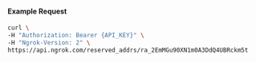 
#### Example Request

```bash 
curl \
-H "Authorization: Bearer {API_KEY}" \
-H "Ngrok-Version: 2" \
https://api.ngrok.com/reserved_addrs/ra_2EmMGu90XN1m0A3DdQ4UBRckm5t
